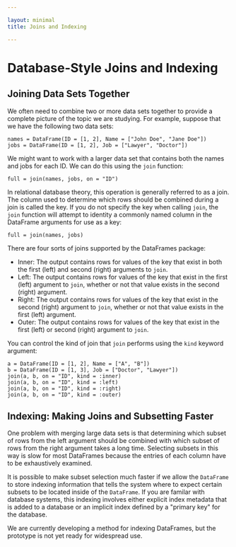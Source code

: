 ```yaml
---

layout: minimal
title: Joins and Indexing

---
```


# Database-Style Joins and Indexing

## Joining Data Sets Together

We often need to combine two or more data sets together to provide a complete picture of the topic we are studying. For example, suppose that we have the following two data sets:

    names = DataFrame(ID = [1, 2], Name = ["John Doe", "Jane Doe"])
    jobs = DataFrame(ID = [1, 2], Job = ["Lawyer", "Doctor"])

We might want to work with a larger data set that contains both the names and jobs for each ID. We can do this using the `join` function:

    full = join(names, jobs, on = "ID")

In relational database theory, this operation is generally referred to as a join. The column used to determine which rows should be combined during a join is called the key. If you do not specify the key when calling `join`, the `join` function will attempt to identity a commonly named column in the DataFrame arguments for use as a key:

    full = join(names, jobs)

There are four sorts of joins supported by the DataFrames package:

* Inner: The output contains rows for values of the key that exist in both the first (left) and second (right) arguments to `join`.
* Left: The output contains rows for values of the key that exist in the first (left) argument to `join`, whether or not that value exists in the second (right) argument.
* Right: The output contains rows for values of the key that exist in the second (right) argument to `join`, whether or not that value exists in the first (left) argument.
* Outer: The output contains rows for values of the key that exist in the first (left) or second (right) argument to `join`.

You can control the kind of join that `join` performs using the `kind` keyword argument:

    a = DataFrame(ID = [1, 2], Name = ["A", "B"])
    b = DataFrame(ID = [1, 3], Job = ["Doctor", "Lawyer"])
    join(a, b, on = "ID", kind = :inner)
    join(a, b, on = "ID", kind = :left)
    join(a, b, on = "ID", kind = :right)
    join(a, b, on = "ID", kind = :outer)

## Indexing: Making Joins and Subsetting Faster

One problem with merging large data sets is that determining which subset of rows from the left argument should be combined with which subset of rows from the right argument takes a long time. Selecting subsets in this way is slow for most DataFrames because the entries of each column have to be exhaustively examined.

It is possible to make subset selection much faster if we allow the `DataFrame` to store indexing information that tells the system where to expect certain subsets to be located inside of the `DataFrame`. If you are familar with database systems, this indexing involves either explicit index metadata that is added to a database or an implicit index defined by a "primary key" for the database.

We are currently developing a method for indexing DataFrames, but the prototype is not yet ready for widespread use.

